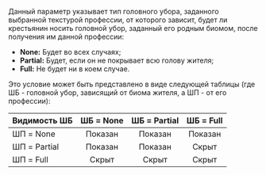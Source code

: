 Данный параметр указывает тип головного убора, заданного выбранной текстурой профессии, от которого зависит, будет ли крестьянин носить головной убор, заданный его родным биомом, после получения им данной профессии:
* **None:** Будет во всех случаях;
* **Partial:** Будет, если он не покрывает всю голову жителя;
* **Full:** Не будет ни в коем случае.

Это условие может быть представлено в виде следующей таблицы (где ШБ - головной убор, зависящий от биома жителя, а ШП - от его профессии):

| Видимость ШБ | ШБ = None | ШБ = Partial | ШБ = Full |
| ------------ |:---------:|:------------:|:---------:|
| ШП = None    |  Показан  |   Показан    |  Показан  |
| ШП = Partial |  Показан  |   Показан    |   Скрыт   |
| ШП = Full    |   Скрыт   |    Скрыт     |   Скрыт   |